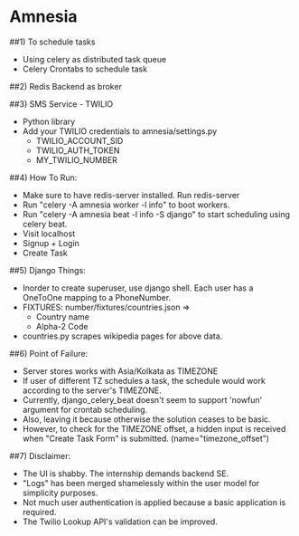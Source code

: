 # Amnesia

##1) To schedule tasks
- Using celery as distributed task queue
- Celery Crontabs to schedule task

##2) Redis Backend as broker

##3) SMS Service - TWILIO
- Python library
- Add your TWILIO credentials to amnesia/settings.py
	- TWILIO_ACCOUNT_SID
	- TWILIO_AUTH_TOKEN
	- MY_TWILIO_NUMBER

##4) How To Run:
- Make sure to have redis-server installed. Run redis-server
- Run "celery -A amnesia worker -l info" to boot workers.
- Run "celery -A amnesia beat -l info -S django" to start scheduling using celery beat.
- Visit localhost
- Signup + Login
- Create Task

##5) Django Things:
- Inorder to create superuser, use django shell. Each user has a OneToOne mapping to a PhoneNumber.
- FIXTURES: number/fixtures/countries.json =>
	- Country name
	- Alpha-2 Code
- countries.py scrapes wikipedia pages for above data.

##6) Point of Failure:
- Server stores works with Asia/Kolkata as TIMEZONE
- If user of different TZ schedules a task, the schedule would work according to the server's TIMEZONE.
- Currently, django_celery_beat doesn't seem to support 'nowfun' argument for crontab scheduling. 
- Also, leaving it because otherwise the solution ceases to be basic.
- However, to check for the TIMEZONE offset, a hidden input is received when "Create Task Form" is submitted. (name="timezone_offset")

##7) Disclaimer:
- The UI is shabby. The internship demands backend SE.
- "Logs" has been merged shamelessly within the user model for simplicity purposes.
- Not much user authentication is applied because a basic application is required.
- The Twilio Lookup API's validation can be improved.
